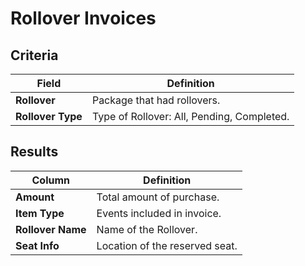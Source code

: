 # Rollover Invoices

## Criteria

| **Field** | **Definition** |
| --- | --- |
| **Rollover** | Package that had rollovers. |
| **Rollover Type** | Type of Rollover: All, Pending, Completed. |

## Results

| **Column** | **Definition** |
| --- | --- |
| **Amount** | Total amount of purchase. |
| **Item Type** | Events included in invoice. |
| **Rollover Name** | Name of the Rollover. |
| **Seat Info** | Location of the reserved seat. |

